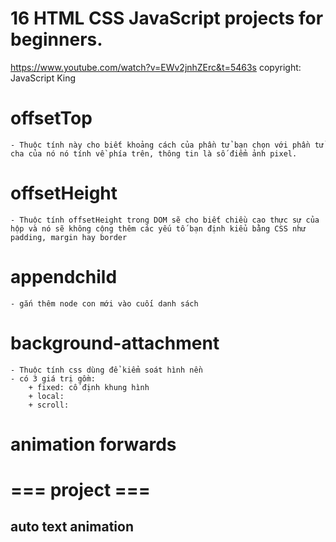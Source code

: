 # 16 HTML CSS JavaScript projects for beginners.

https://www.youtube.com/watch?v=EWv2jnhZErc&t=5463s
copyright: JavaScript King

# offsetTop

    - Thuộc tính này cho biết khoảng cách của phần tử bạn chọn với phần tử cha của nó nó tính về phía trên, thông tin là số điểm ảnh pixel.

# offsetHeight

    - Thuộc tính offsetHeight trong DOM sẽ cho biết chiều cao thực sự của hộp và nó sẽ không cộng thêm các yếu tố bạn định kiểu bằng CSS như padding, margin hay border

# appendchild

    - gắn thêm node con mới vào cuối danh sách

# background-attachment

    - Thuộc tính css dùng để kiểm soát hình nền
    - có 3 giá trị gồm:
        + fixed: cố định khung hình
        + local:
        + scroll:

# animation forwards

# === project ===

## auto text animation
